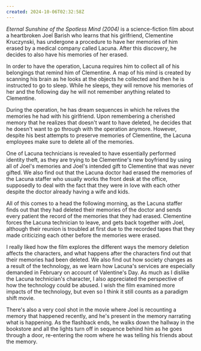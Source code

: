 ```yaml
---
created: 2024-10-06T02:32:58Z
---
```


_Eternal Sunshine of the Spotless Mind (2004)_ is a science-fiction film about a heartbroken Joel Barish who learns that his girlfriend, Clementine Kruczynski, has undergone a procedure to have her memories of him erased by a medical company called Lacuna. After this discovery, he decides to also have his memories of her erased.

In order to have the operation, Lacuna requires him to collect all of his belongings that remind him of Clementine. A map of his mind is created by scanning his brain as he looks at the objects he collected and then he is instructed to go to sleep. While he sleeps, they will remove his memories of her and the following day he will not remember anything related to Clementine.

During the operation, he has dream sequences in which he relives the memories he had with his girlfriend. Upon remembering a cherished memory that he realizes that doesn't want to have deleted, he decides that he doesn't want to go through with the operation anymore. However, despite his best attempts to preserve memories of Clementine, the Lacuna employees make sure to delete all of the memories.

One of Lacuna technicians is revealed to have essentially performed identity theft, as they are trying to be Clementine's new boyfriend by using all of Joel's memories and Joel's intended gift to Clementine that was never gifted. We also find out that the Lacuna doctor had erased the memories of the Lacuna staffer who usually works the front desk at the office, supposedly to deal with the fact that they were in love with each other despite the doctor already having a wife and kids.

All of this comes to a head the following morning, as the Lacuna staffer finds out that they had deleted their memories of the doctor and sends every patient the record of the memories that they had erased. Clementine forces the Lacuna technician to leave, and gets back together with Joel, although their reunion is troubled at first due to the recorded tapes that they made criticizing each other before the memories were erased.

I really liked how the film explores the different ways the memory deletion affects the characters, and what happens after the characters find out that their memories had been deleted. We also find out how society changes as a result of the technology, as we learn how Lacuna's services are especially demanded in February on account of Valentine's Day. As much as I dislike the Lacuna technician's character, I also appreciated the perspective of how the technology could be abused. I wish the film examined more impacts of the technology, but even so I think it still counts as a paradigm shift movie.

There's also a very cool shot in the movie where Joel is recounting a memory that happened recently, and he's present in the memory narrating what is happening. As the flashback ends, he walks down the hallway in the bookstore and all the lights turn off in sequence behind him as he goes through a door, re-entering the room where he was telling his friends about the memory.